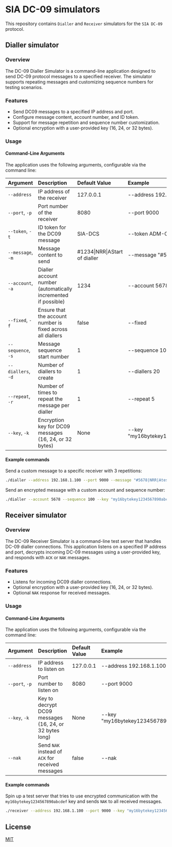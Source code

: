 # SIA DC-09 simulators

This repository contains `Dialler` and `Receiver` simulators for the `SIA DC-09` protocol.

## Dialler simulator

### Overview

The DC-09 Dialler Simulator is a command-line application designed to send DC-09 protocol messages to a specified receiver. The simulator supports repeating messages and customizing sequence numbers for testing scenarios.

### Features

- Send DC09 messages to a specified IP address and port.
- Configure message content, account number, and ID token.
- Support for message repetition and sequence number customization.
- Optional encryption with a user-provided key (16, 24, or 32 bytes).

### Usage

#### Command-Line Arguments

The application uses the following arguments, configurable via the command line:

| Argument           | Description                                                   | Default Value                 | Example                             |
|:-------------------|:--------------------------------------------------------------|:------------------------------|:------------------------------------|
| `--address`        | IP address of the receiver                                    | 127.0.0.1                     | --address 192.168.1.100             |
| `--port`, `-p`     | Port number of the receiver                                   | 8080                          | --port 9000                         |
| `--token`, `-t`    | ID token for the DC09 message                                 | SIA-DCS                       | --token ADM-CID                     |
| `--message`, `-m`  | Message content to send                                       | #1234\|NRR\|AStart of dialler | --message "#5678\|NRR\|Atest"       |
| `--account`, `-a`  | Dialler account number (automatically incremented if possible)| 1234                          | --account 5678                      |
| `--fixed`, `-f`    | Ensure that the account number is fixed across all diallers   | false                         | --fixed                             |
| `--sequence`, `-s` | Message sequence start number                                 | 1                             | --sequence 100                      |
| `--diallers`, `-d` | Number of diallers to create                                  | 1                             | --diallers 20                       |
| `--repeat`, `-r`   | Number of times to repeat the message per dialler             | 1                             | --repeat 5                          |
| `--key`, `-k`      | Encryption key for DC09 messages (16, 24, or 32 bytes)        | None                          | --key "my16bytekey1234567890abcdef" |

#### Example commands

Send a custom message to a specific receiver with 3 repetitions:

```sh
./dialler --address 192.168.1.100 --port 9000 --message "#5678|NRR|Atest" --repeat 3
```

Send an encrypted message with a custom account and sequence number:

```sh
./dialler --account 5678 --sequence 100 --key "my16bytekey1234567890abcdef"
```

## Receiver simulator

### Overview

The DC-09 Receiver Simulator is a command-line test server that handles DC-09 dialler connections. This application listens on a specified IP address and port, decrypts incoming DC-09 messages using a user-provided key, and responds with `ACK` or `NAK` messages.

### Features

- Listens for incoming DC09 dialler connections.
- Optional encryption with a user-provided key (16, 24, or 32 bytes).
- Optional `NAK` response for received messages.

### Usage

#### Command-Line Arguments

The application uses the following arguments, configurable via the command line:

| Argument       | Description                                             | Default Value | Example                             |
|:---------------|:--------------------------------------------------------|:--------------|:------------------------------------|
| `--address`    | IP address to listen on                                 | 127.0.0.1     | --address 192.168.1.100             |
| `--port`, `-p` | Port number to listen on                                | 8080          | --port 9000                         |
| `--key`, `-k`  | Key to decrypt DC09 messages (16, 24, or 32 bytes long) | None          | --key "my16bytekey1234567890abcdef" |
| `--nak`        | Send `NAK` instead of `ACK` for received messages       | false         | --nak                               |

#### Example commands

Spin up a test server that tries to use encrypted communication with the `my16bytekey1234567890abcdef` key and sends `NAK` to all received messages.

```sh
./receiver --address 192.168.1.100 --port 9000 --key "my16bytekey1234567890abcdef" --nak
```

## License

[MIT](./LICENSE)
